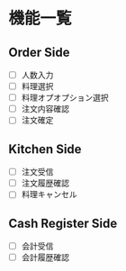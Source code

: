 # 機能一覧

## Order Side

- [ ] 人数入力
- [ ] 料理選択
- [ ] 料理オプオプション選択
- [ ] 注文内容確認
- [ ] 注文確定

## Kitchen Side

- [ ] 注文受信
- [ ] 注文履歴確認
- [ ] 料理キャンセル

## Cash Register Side

- [ ] 会計受信
- [ ] 会計履歴確認
